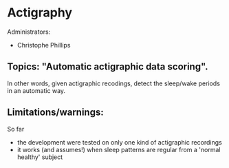 Actigraphy
==========

Administrators:
- Christophe Phillips


Topics: "Automatic actigraphic data scoring".
-------
In other words, given actigraphic recodings, detect the sleep/wake periods in an automatic way.

Limitations/warnings:
---------------------
So far 
- the development were tested on only one kind of actigraphic recordings
- it works (and assumes!) when sleep patterns are regular from a 'normal healthy' subject
